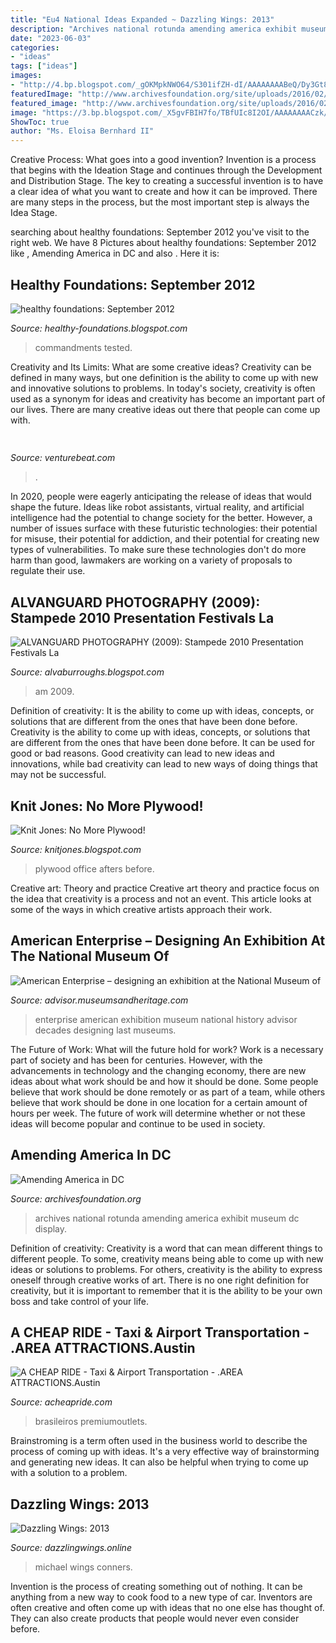 ```yaml
---
title: "Eu4 National Ideas Expanded ~ Dazzling Wings: 2013"
description: "Archives national rotunda amending america exhibit museum dc display"
date: "2023-06-03"
categories:
- "ideas"
tags: ["ideas"]
images:
- "http://4.bp.blogspot.com/_gOKMpkNWO64/S301ifZH-dI/AAAAAAAABeQ/Dy3Gt87H_zA/s320/Carnival+2010+274.b.jpg"
featuredImage: "http://www.archivesfoundation.org/site/uploads/2016/02/20160302-01-003.jpg"
featured_image: "http://www.archivesfoundation.org/site/uploads/2016/02/20160302-01-003.jpg"
image: "https://3.bp.blogspot.com/_X5gvFBIH7fo/TBfUIc8I2OI/AAAAAAAACzk/Sw9vZV5-ucs/s1600/DSCN6888.JPG"
ShowToc: true
author: "Ms. Eloisa Bernhard II"
---
```



Creative Process: What goes into a good invention?
Invention is a process that begins with the Ideation Stage and continues through the Development and Distribution Stage. The key to creating a successful invention is to have a clear idea of what you want to create and how it can be improved. There are many steps in the process, but the most important step is always the Idea Stage.

	

		
searching about healthy foundations: September 2012 you've visit to the right web. We have 8 Pictures about healthy foundations: September 2012 like , Amending America in DC and also . Here it is:
		
    
## Healthy Foundations: September 2012

<img loading=lazy src="https://lh6.googleusercontent.com/proxy/q8l9rY5au_YcmX_4DxLDo4Tmun7Zlk4_obvx1NbyU34xaMYBMF6U-KNoSAr1TPCuYx83u-eHOh77UIut_ep2R5E64YEOgarvwQ=s0-d" onerror="this.onerror=null;this.src='https://tse3.mm.bing.net/th?id=OIP.ztTUeMuoPPGmQh8chJhS8AAAAA&amp;pid=15.1';" alt="healthy foundations: September 2012">

_Source: healthy-foundations.blogspot.com_

>commandments tested. 

	

Creativity and Its Limits: What are some creative ideas?
Creativity can be defined in many ways, but one definition is the ability to come up with new and innovative solutions to problems. In today's society, creativity is often used as a synonym for ideas and creativity has become an important part of our lives. There are many creative ideas out there that people can come up with.

    
## 

<img loading=lazy src="https://venturebeat.com/wp-content/uploads/2020/01/nvidia-G-SYNC_360Hz.jpg" onerror="this.onerror=null;this.src='https://tse2.mm.bing.net/th?id=OIP.RusOj6i-a9s8TFQtCEHV7QHaDr&amp;pid=15.1';" alt="">

_Source: venturebeat.com_

>. 

	

In 2020, people were eagerly anticipating the release of ideas that would shape the future. Ideas like robot assistants, virtual reality, and artificial intelligence had the potential to change society for the better. However, a number of issues surface with these futuristic technologies: their potential for misuse, their potential for addiction, and their potential for creating new types of vulnerabilities. To make sure these technologies don't do more harm than good, lawmakers are working on a variety of proposals to regulate their use.

    
## ALVANGUARD PHOTOGRAPHY (2009): Stampede 2010 Presentation Festivals La

<img loading=lazy src="http://4.bp.blogspot.com/_gOKMpkNWO64/S301ifZH-dI/AAAAAAAABeQ/Dy3Gt87H_zA/s320/Carnival+2010+274.b.jpg" onerror="this.onerror=null;this.src='https://tse2.mm.bing.net/th?id=OIP.iV7baSgMrEu_QNPXWOSy9gAAAA&amp;pid=15.1';" alt="ALVANGUARD PHOTOGRAPHY (2009): Stampede 2010 Presentation Festivals La">

_Source: alvaburroughs.blogspot.com_

>am 2009. 

	

Definition of creativity: It is the ability to come up with ideas, concepts, or solutions that are different from the ones that have been done before.
Creativity is the ability to come up with ideas, concepts, or solutions that are different from the ones that have been done before. It can be used for good or bad reasons. Good creativity can lead to new ideas and innovations, while bad creativity can lead to new ways of doing things that may not be successful.

    
## Knit Jones: No More Plywood!

<img loading=lazy src="https://3.bp.blogspot.com/_X5gvFBIH7fo/TBfUIc8I2OI/AAAAAAAACzk/Sw9vZV5-ucs/s1600/DSCN6888.JPG" onerror="this.onerror=null;this.src='https://tse4.mm.bing.net/th?id=OIP.BwBIrBrIIgPD5xaTKTnvAQHaJ4&amp;pid=15.1';" alt="Knit Jones: No More Plywood!">

_Source: knitjones.blogspot.com_

>plywood office afters before. 

	

Creative art: Theory and practice
Creative art theory and practice focus on the idea that creativity is a process and not an event. This article looks at some of the ways in which creative artists approach their work.

    
## American Enterprise – Designing An Exhibition At The National Museum Of

<img loading=lazy src="https://advisor.museumsandheritage.com/wp-content/uploads/2016/05/AMERICAN_ENTERPRISE_THREE-1000x452.jpg" onerror="this.onerror=null;this.src='https://tse4.mm.bing.net/th?id=OIP.64gW44RSg9XLpBNx56rKGAHaDW&amp;pid=15.1';" alt="American Enterprise – designing an exhibition at the National Museum of">

_Source: advisor.museumsandheritage.com_

>enterprise american exhibition museum national history advisor decades designing last museums. 

	

The Future of Work: What will the future hold for work?
Work is a necessary part of society and has been for centuries. However, with the advancements in technology and the changing economy, there are new ideas about what work should be and how it should be done. Some people believe that work should be done remotely or as part of a team, while others believe that work should be done in one location for a certain amount of hours per week. The future of work will determine whether or not these ideas will become popular and continue to be used in society.

    
## Amending America In DC

<img loading=lazy src="http://www.archivesfoundation.org/site/uploads/2016/02/20160302-01-003.jpg" onerror="this.onerror=null;this.src='https://tse1.mm.bing.net/th?id=OIP.UhNwu4Xnrdx_vXMmwYRqpgHaG7&amp;pid=15.1';" alt="Amending America in DC">

_Source: archivesfoundation.org_

>archives national rotunda amending america exhibit museum dc display. 

	

Definition of creativity:
Creativity is a word that can mean different things to different people. To some, creativity means being able to come up with new ideas or solutions to problems. For others, creativity is the ability to express oneself through creative works of art. There is no one right definition for creativity, but it is important to remember that it is the ability to be your own boss and take control of your life.

    
## A CHEAP RIDE - Taxi &amp; Airport Transportation - .AREA ATTRACTIONS.Austin

<img loading=lazy src="https://acheapride.com/yahoo_site_admin/assets/images/A_Cheap_Ride_-_Web_Site_Photos_-_Round_Rock_Premium_Outlets_-_09-11.241201739_std.jpg" onerror="this.onerror=null;this.src='https://tse1.mm.bing.net/th?id=OIP.Jqds_2WKRec1WSraC8o07AHaDt&amp;pid=15.1';" alt="A CHEAP RIDE - Taxi &amp; Airport Transportation - .AREA ATTRACTIONS.Austin">

_Source: acheapride.com_

>brasileiros premiumoutlets. 

	

Brainstroming is a term often used in the business world to describe the process of coming up with ideas. It's a very effective way of brainstorming and generating new ideas. It can also be helpful when trying to come up with a solution to a problem.

    
## Dazzling Wings: 2013

<img loading=lazy src="http://4.bp.blogspot.com/-EXnCdSuI0eM/UmgpEFbLgZI/AAAAAAAAAvo/xJvkUZFIY7w/s1600/Broken+light+bulb+file000362203086.jpg" onerror="this.onerror=null;this.src='https://tse4.mm.bing.net/th?id=OIP.0fmNotj5tGGuTJItYQWKPQHaF7&amp;pid=15.1';" alt="Dazzling Wings: 2013">

_Source: dazzlingwings.online_

>michael wings conners. 

	

Invention is the process of creating something out of nothing. It can be anything from a new way to cook food to a new type of car. Inventors are often creative and often come up with ideas that no one else has thought of. They can also create products that people would never even consider before.

